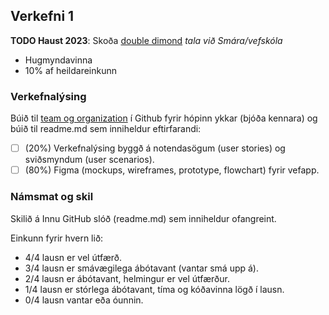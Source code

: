 ## Verkefni 1 
**TODO Haust 2023**: Skoða [double dimond](https://www.designcouncil.org.uk/our-resources/the-double-diamond/)  _tala við Smára/vefskóla_

- Hugmyndavinna
- 10% af heildareinkunn

### Verkefnalýsing 
Búið til [team og organization](https://github.com/collab-uniba/socialcde4eclipse/wiki/How-to-setup-a-GitHub-organization,-project-and-team) í Github fyrir hópinn ykkar (bjóða kennara) og búið til readme.md sem inniheldur eftirfarandi:

- [ ] (20%) Verkefnalýsing byggð á notendasögum (user stories) og sviðsmyndum (user scenarios). 
- [ ] (80%) Figma (mockups, wireframes, prototype, flowchart) fyrir vefapp.

### Námsmat og skil
Skilið á Innu GitHub slóð (readme.md) sem inniheldur ofangreint.

Einkunn fyrir hvern lið: 
- 4/4 lausn er vel útfærð.
- 3/4 lausn er smávægilega ábótavant (vantar smá upp á).
- 2/4 lausn er ábótavant, helmingur er vel útfærður.
- 1/4 lausn er stórlega ábótavant, tíma og kóðavinna lögð í lausn.
- 0/4 lausn vantar eða óunnin.
